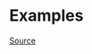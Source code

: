 


# Examples


[Source](http://www.rubydoc.info/gems/rubocop/RuboCop/Cop/Layout/MultilineHashBraceLayout)